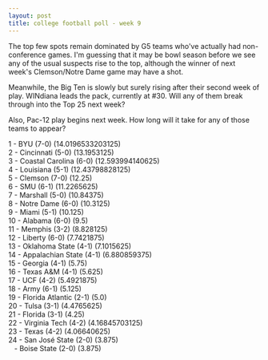 ```yaml
---
layout: post
title: college football poll - week 9
---
```


The top few spots remain dominated by G5 teams who've actually had
non-conference games.  I'm guessing that it may be bowl season before
we see any of the usual suspects rise to the top, although the
winner of next week's Clemson/Notre Dame game may have a shot.

Meanwhile, the Big Ten is slowly but surely rising after their second
week of play.  WINdiana leads the pack, currently at #30.  Will any of
them break through into the Top 25 next week?

Also, Pac-12 play begins next week.  How long will it take for any of
those teams to appear?

1 - BYU (7-0) (14.0196533203125)  
2 - Cincinnati (5-0) (13.1953125)  
3 - Coastal Carolina (6-0) (12.593994140625)  
4 - Louisiana (5-1) (12.43798828125)  
5 - Clemson (7-0) (12.25)  
6 - SMU (6-1) (11.2265625)  
7 - Marshall (5-0) (10.84375)  
8 - Notre Dame (6-0) (10.3125)  
9 - Miami (5-1) (10.125)  
10 - Alabama (6-0) (9.5)  
11 - Memphis (3-2) (8.828125)  
12 - Liberty (6-0) (7.7421875)  
13 - Oklahoma State (4-1) (7.1015625)  
14 - Appalachian State (4-1) (6.880859375)  
15 - Georgia (4-1) (5.75)  
16 - Texas A&M (4-1) (5.625)  
17 - UCF (4-2) (5.4921875)  
18 - Army (6-1) (5.125)  
19 - Florida Atlantic (2-1) (5.0)  
20 - Tulsa (3-1) (4.4765625)  
21 - Florida (3-1) (4.25)  
22 - Virginia Tech (4-2) (4.16845703125)  
23 - Texas (4-2) (4.06640625)  
24 - San José State (2-0) (3.875)  
&nbsp;&nbsp; - Boise State (2-0) (3.875)  
